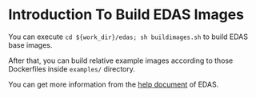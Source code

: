 # Introduction To Build EDAS Images

You can execute `cd ${work_dir}/edas; sh buildimages.sh` to build EDAS base images.

After that, you can build relative example images according to those Dockerfiles
inside `examples/` directory.

You can get more information from the [help document](https://help.aliyun.com/document_detail/84095.html) of EDAS.

